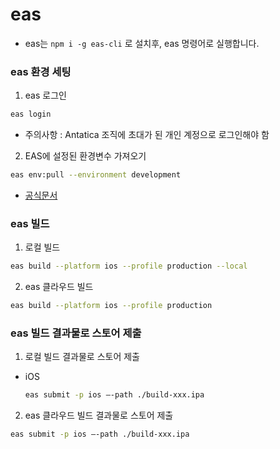 # eas

- eas는 `npm i -g eas-cli` 로 설치후, eas 명령어로 실행합니다.

### eas 환경 세팅

1. eas 로그인

```bash
eas login
```

- 주의사항 : Antatica 조직에 초대가 된 개인 계정으로 로그인해야 함

2. EAS에 설정된 환경변수 가져오기

```bash
eas env:pull --environment development
```

- [공식문서](https://docs.expo.dev/eas/environment-variables/#pull-environment-variables-for-your-local-development)

### eas 빌드

1. 로컬 빌드

```bash
eas build --platform ios --profile production --local
```

2. eas 클라우드 빌드

```bash
eas build --platform ios --profile production
```

### eas 빌드 결과물로 스토어 제출

1. 로컬 빌드 결과물로 스토어 제출

- iOS
  ```bash
  eas submit -p ios —-path ./build-xxx.ipa
  ```

2. eas 클라우드 빌드 결과물로 스토어 제출

```bash
eas submit -p ios —-path ./build-xxx.ipa
```
